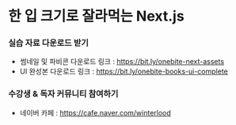 # 한 입 크기로 잘라먹는 Next.js

### 실습 자료 다운로드 받기

- 썸네일 및 파비콘 다운로드 링크 : https://bit.ly/onebite-next-assets
- UI 완성본 다운로드 링크 : https://bit.ly/onebite-books-ui-complete

### 수강생 & 독자 커뮤니티 참여하기

- 네이버 카페 : https://cafe.naver.com/winterlood
